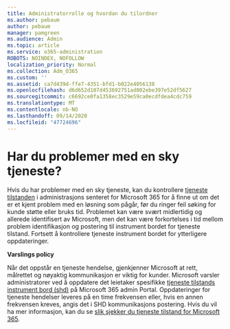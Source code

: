```yaml
---
title: Administratorrolle og hvordan du tilordner
ms.author: pebaum
author: pebaum
manager: pamgreen
ms.audience: Admin
ms.topic: article
ms.service: o365-administration
ROBOTS: NOINDEX, NOFOLLOW
localization_priority: Normal
ms.collection: Adm_O365
ms.custom: ''
ms.assetid: ca7d439d-ffe7-4351-bfd1-b022e4056138
ms.openlocfilehash: d6d652d107d453692751ad802ebe397e52df5627
ms.sourcegitcommit: c6692ce0fa1358ec3529e59ca0ecdfdea4cdc759
ms.translationtype: MT
ms.contentlocale: nb-NO
ms.lasthandoff: 09/14/2020
ms.locfileid: "47724696"
---
```

# <a name="experiencing-problems-with-a-cloud-service"></a>Har du problemer med en sky tjeneste?

Hvis du har problemer med en sky tjeneste, kan du kontrollere [tjeneste tilstanden](https://admin.microsoft.com/AdminPortal/Home#/servicehealth) i administrasjons senteret for Microsoft 365 for å finne ut om det er et kjent problem med en løsning som pågår, før du ringer feil søking for kunde støtte eller bruks tid. Problemet kan være svært midlertidig og allerede identifisert av Microsoft, men det kan være forkortelses i tid mellom problem identifikasjon og postering til instrument bordet for tjeneste tilstand. Fortsett å kontrollere tjeneste instrument bordet for ytterligere oppdateringer.

**Varslings policy**

Når det oppstår en tjeneste hendelse, gjenkjenner Microsoft at rett, målrettet og nøyaktig kommunikasjon er viktig for kunder. Microsoft varsler administratorer ved å oppdatere det leietaker spesifikke [tjeneste tilstands instrument bord (shd)](https://admin.microsoft.com/AdminPortal/Home#/servicehealth) på Microsoft 365 admin Portal. Oppdateringer for tjeneste hendelser leveres på en time frekvensen eller, hvis en annen frekvensen kreves, angis det i SHD kommunikasjons postering. Hvis du vil ha mer informasjon, kan du se [slik sjekker du tjeneste tilstand for Microsoft 365](https://docs.microsoft.com/office365/enterprise/view-service-health).


